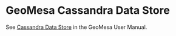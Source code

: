 GeoMesa Cassandra Data Store
============================

See [Cassandra Data Store](../docs/user/cassandra_datastore.rst) in the GeoMesa User Manual.
